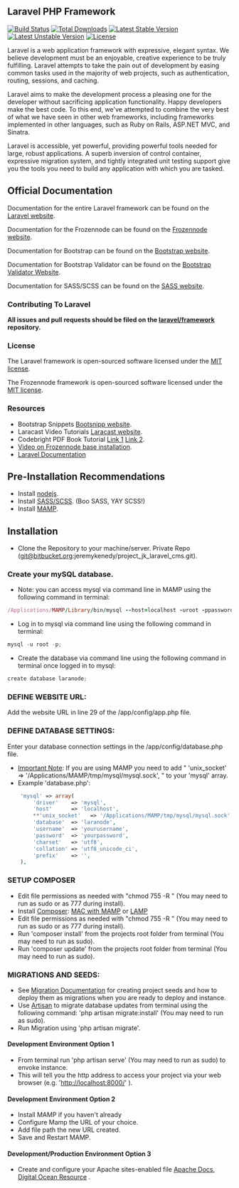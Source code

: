 ## Laravel PHP Framework

[![Build Status](https://travis-ci.org/laravel/framework.svg)](https://travis-ci.org/laravel/framework)
[![Total Downloads](https://poser.pugx.org/laravel/framework/downloads.svg)](https://packagist.org/packages/laravel/framework)
[![Latest Stable Version](https://poser.pugx.org/laravel/framework/v/stable.svg)](https://packagist.org/packages/laravel/framework)
[![Latest Unstable Version](https://poser.pugx.org/laravel/framework/v/unstable.svg)](https://packagist.org/packages/laravel/framework)
[![License](https://poser.pugx.org/laravel/framework/license.svg)](https://packagist.org/packages/laravel/framework)

Laravel is a web application framework with expressive, elegant syntax. We believe development must be an enjoyable, creative experience to be truly fulfilling. Laravel attempts to take the pain out of development by easing common tasks used in the majority of web projects, such as authentication, routing, sessions, and caching.

Laravel aims to make the development process a pleasing one for the developer without sacrificing application functionality. Happy developers make the best code. To this end, we've attempted to combine the very best of what we have seen in other web frameworks, including frameworks implemented in other languages, such as Ruby on Rails, ASP.NET MVC, and Sinatra.

Laravel is accessible, yet powerful, providing powerful tools needed for large, robust applications. A superb inversion of control container, expressive migration system, and tightly integrated unit testing support give you the tools you need to build any application with which you are tasked.

## Official Documentation

Documentation for the entire Laravel framework can be found on the [Laravel website](http://laravel.com/docs).

Documentation for the Frozennode can be found on the [Frozennode website](http://administrator.frozennode.com/).

Documentation for Bootstrap can be found on the [Bootstrap website](http://getbootstrap.com/).

Documentation for Bootstrap Validator can be found on the [Bootstrap Validator Website](http://formvalidation.io/).

Documentation for SASS/SCSS can be found on the [SASS website](http://sass-lang.com/).

### Contributing To Laravel

**All issues and pull requests should be filed on the [laravel/framework](http://github.com/laravel/framework) repository.**

### License

The Laravel framework is open-sourced software licensed under the [MIT license](http://opensource.org/licenses/MIT).

The Frozennode framework is open-sourced software licensed under the [MIT license](http://opensource.org/licenses/MIT).

### Resources
* Bootstrap Snippets [Bootsnipp website](http://bootsnipp.com/).
* Laracast Video Tutorials [Laracast website](https://laracasts.com/).
* Codebright PDF Book Tutorial [Link 1](http://www.blog.flds.fr/site/assets/files/1212/codebright-1.pdf) [Link 2](http://demo.assets.adyax.com/sites/default/files/asset/document/laravel-codebright-2013-06.pdf).
* [Video on Frozennode base installation](http://vimeo.com/64693369).
* [Laravel Documentation](http://laravel.com/docs/4.2)

## Pre-Installation Recommendations
* Install [nodejs](http://nodejs.org/download/).
* Install [SASS/SCSS](http://sass-lang.com/install). (Boo SASS, YAY SCSS!)
* Install [MAMP](http://www.mamp.info/en/).

## Installation
* Clone the Repository to your machine/server.  Private Repo (git@bitbucket.org:jeremykenedy/project_jk_laravel_cms.git).

### Create your mySQL database.
* Note: you can access mysql via command line in MAMP using the following command in terminal:
```ruby
/Applications/MAMP/Library/bin/mysql --host=localhost -uroot -ppassword
```
* Log in to mysql via command line using the following command in terminal:
```python
mysql -u root -p;
```
* Create the database via command line using the following command in terminal once logged in to mysql:
```python
create database laranode;
```

### DEFINE WEBSITE URL:
Add the website URL in line 29 of the /app/config/app.php file.

### DEFINE DATABASE SETTINGS:
Enter your database connection settings in the /app/config/database.php file.

* [Important Note](http://stackoverflow.com/questions/19475762/setting-up-laravel-on-a-mac-php-artisan-migrate-error-no-such-file-or-directory): If you are using MAMP you need to add " 'unix_socket'   => '/Applications/MAMP/tmp/mysql/mysql.sock',  " to your 'mysql' array.
* Example 'database.php':
```php
	'mysql' => array(
		'driver'    => 'mysql',
		'host'      => 'localhost',
		**'unix_socket'   => '/Applications/MAMP/tmp/mysql/mysql.sock',**
		'database'  => 'laranode',
		'username'  => 'yourusername',
		'password'  => 'yourpassword',
		'charset'   => 'utf8',
		'collation' => 'utf8_unicode_ci',
		'prefix'    => '',
	),
```

### SETUP COMPOSER
* Edit file permissions as needed with "chmod 755 -R <project folder>" (You may need to run as sudo or as 777 during install).
* Install [Composer](https://getcomposer.org/doc/00-intro.md): [MAC with MAMP](http://webdevtuts.co.uk/install-composer-mac-mamp/) or [LAMP](https://www.digitalocean.com/community/tutorials/how-to-install-and-use-composer-on-your-vps-running-ubuntu)
* Edit file permissions as needed with "chmod 755 -R <project folder>" (You may need to run as sudo or as 777 during install).
* Run 'composer install' from the projects root folder from terminal (You may need to run as sudo).
* Run 'composer update' from the projects root folder from terminal (You may need to run as sudo).

### MIGRATIONS AND SEEDS:
* See [Migration Documentation](http://laravel.com/docs/4.2/migrations) for creating project seeds and how to deploy them as migrations when you are ready to deploy and instance.
* Use [Artisan](http://laravel.com/docs/4.2/artisan) to migrate database updates from terminal using the following command: 'php artisan migrate:install' (You may need to run as sudo).
* Run Migration using 'php artisan migrate'.

#### Development Environment Option 1
* From terminal run 'php artisan serve' (You may need to run as sudo) to envoke instance.
* This will tell you the http address to access your project via your web browser (e.g.  '[http://localhost:8000/](http://localhost:8000/)' ).

#### Development Environment Option 2
* Install MAMP if you haven't already
* Configure Mamp the URL of your choice.
* Add file path the new URL created.
* Save and Restart MAMP.

#### Development/Production Environment Option 3
* Create and configure your Apache sites-enabled file [Apache Docs](http://httpd.apache.org/docs/current/vhosts/examples.html), [Digital Ocean Resource](https://www.digitalocean.com/community/tutorials/how-to-set-up-apache-virtual-hosts-on-ubuntu-14-04-lts) . 
